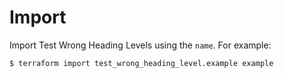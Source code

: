 # Import

Import Test Wrong Heading Levels using the `name`. For example:

```
$ terraform import test_wrong_heading_level.example example
```
